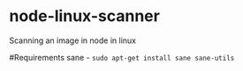 # node-linux-scanner
Scanning an image in node in linux

#Requirements
sane - ```sudo apt-get install sane sane-utils```

